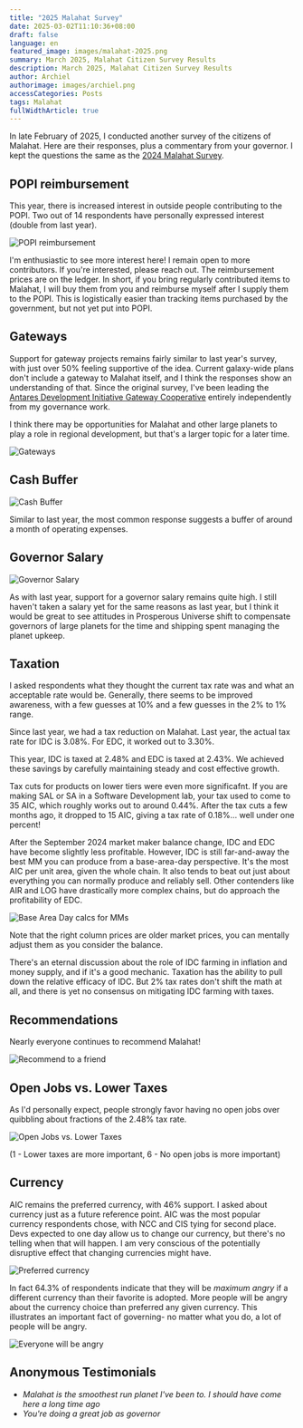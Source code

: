 ```yaml
---
title: "2025 Malahat Survey"
date: 2025-03-02T11:10:36+08:00
draft: false
language: en
featured_image: images/malahat-2025.png
summary: March 2025, Malahat Citizen Survey Results
description: March 2025, Malahat Citizen Survey Results
author: Archiel
authorimage: images/archiel.png
accessCategories: Posts
tags: Malahat
fullWidthArticle: true
---
```


In late February of 2025, I conducted another survey of the citizens of Malahat. Here are their responses, plus a commentary from your governor. I kept the questions the same as the [2024 Malahat Survey](/posts/2024-malahat-survey).

## POPI reimbursement

This year, there is increased interest in outside people contributing to the POPI. Two out of 14 respondents have personally expressed interest (double from last year).

![POPI reimbursement](malahat-2025-1.png)

I'm enthusiastic to see more interest here! I remain open to more contributors. If you're interested, please reach out. The reimbursement prices are on the ledger. In short, if you bring regularly contributed items to Malahat, I will buy them from you and reimburse myself after I supply them to the POPI. This is logistically easier than tracking items purchased by the government, but not yet put into POPI.

## Gateways

Support for gateway projects remains fairly similar to last year's survey, with just over 50% feeling supportive of the idea. Current galaxy-wide plans don't include a gateway to Malahat itself, and I think the responses show an understanding of that. Since the original survey, I've been leading the [Antares Development Initiative Gateway Cooperative](/ADI-gateway-cooperative/) entirely independently from my governance work. 

I think there may be opportunities for Malahat and other large planets to play a role in regional development, but that's a larger topic for a later time.

![Gateways](malahat-2025-2.png)

## Cash Buffer

![Cash Buffer](malahat-2025-3.png)

Similar to last year, the most common response suggests a buffer of around a month of operating expenses.

## Governor Salary

![Governor Salary](malahat-2025-4.png)

As with last year, support for a governor salary remains quite high. I still haven't taken a salary yet for the same reasons as last year, but I think it would be great to see attitudes in Prosperous Universe shift to compensate governors of large planets for the time and shipping spent managing the planet upkeep.

## Taxation

I asked respondents what they thought the current tax rate was and what an acceptable rate would be. Generally, there seems to be improved awareness, with a few guesses at 10% and a few guesses in the 2% to 1% range.

Since last year, we had a tax reduction on Malahat. Last year, the actual tax rate for IDC is 3.08%. For EDC, it worked out to 3.30%.

This year, IDC is taxed at 2.48% and EDC is taxed at 2.43%. We achieved these savings by carefully maintaining steady and cost effective growth. 

Tax cuts for products on lower tiers were even more significafnt. If you are making SAL or SA in a Software Development lab, your tax used to come to 35 AIC, which roughly works out to around 0.44%. After the tax cuts a few months ago, it dropped to 15 AIC, giving a tax rate of 0.18%... well under one percent!

After the September 2024 market maker balance change, IDC and EDC have become slightly less profitable. However, IDC is still far-and-away the best MM you can produce from a base-area-day perspective. It's the most AIC per unit area, given the whole chain. It also tends to beat out just about everything you can normally produce and reliably sell. Other contenders like AIR and LOG have drastically more complex chains, but do approach the profitability of EDC. 

![Base Area Day calcs for MMs](malahat-2025-5.png)

Note that the right column prices are older market prices, you can mentally adjust them as you consider the balance. 

There's an eternal discussion about the role of IDC farming in inflation and money supply, and if it's a good mechanic. Taxation has the ability to pull down the relative efficacy of IDC. But 2% tax rates don't shift the math at all, and there is yet no consensus on mitigating IDC farming with taxes. 

## Recommendations

Nearly everyone continues to recommend Malahat!

![Recommend to a friend](malahat-2025-6.png)

## Open Jobs vs. Lower Taxes

As I'd personally expect, people strongly favor having no open jobs over quibbling about fractions of the 2.48% tax rate.

![Open Jobs vs. Lower Taxes](malahat-2025-7.png)

(1 - Lower taxes are more important, 6 - No open jobs is more important)

## Currency

AIC remains the preferred currency, with 46% support. I asked about currency just as a future reference point. AIC was the most popular currency respondents chose, with NCC and CIS tying for second place. Devs expected to one day allow us to change our currency, but there's no telling when that will happen. I am very conscious of the potentially disruptive effect that changing currencies might have. 

![Preferred currency](malahat-2025-8.png)

In fact 64.3% of respondents indicate that they will be _maximum angry_ if a different currency than their favorite is adopted. More people will be angry about the currency choice than preferred any given currency. This illustrates an important fact of governing- no matter what you do, a lot of people will be angry.

![Everyone will be angry](malahat-2025-9.png)


## Anonymous Testimonials

* _Malahat is the smoothest run planet I've been to. I should have come here a long time ago_
* _You're doing a great job as governor_
